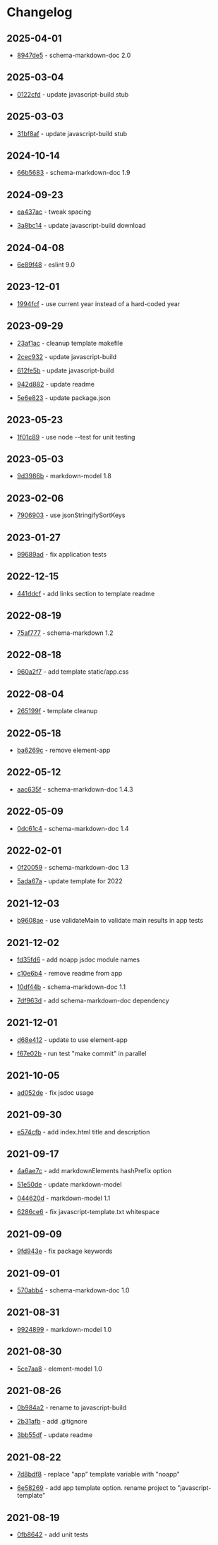 # Changelog

## 2025-04-01

- [8947de5](https://github.com/craigahobbs/javascript-template/commit/8947de5) - schema-markdown-doc 2.0

## 2025-03-04

- [0122cfd](https://github.com/craigahobbs/javascript-template/commit/0122cfd) - update javascript-build stub

## 2025-03-03

- [31bf8af](https://github.com/craigahobbs/javascript-template/commit/31bf8af) - update javascript-build stub

## 2024-10-14

- [66b5683](https://github.com/craigahobbs/javascript-template/commit/66b5683) - schema-markdown-doc 1.9

## 2024-09-23

- [ea437ac](https://github.com/craigahobbs/javascript-template/commit/ea437ac) - tweak spacing

- [3a8bc14](https://github.com/craigahobbs/javascript-template/commit/3a8bc14) - update javascript-build download

## 2024-04-08

- [6e89f48](https://github.com/craigahobbs/javascript-template/commit/6e89f48) - eslint 9.0

## 2023-12-01

- [1994fcf](https://github.com/craigahobbs/javascript-template/commit/1994fcf) - use current year instead of a hard-coded year

## 2023-09-29

- [23af1ac](https://github.com/craigahobbs/javascript-template/commit/23af1ac) - cleanup template makefile

- [2cec932](https://github.com/craigahobbs/javascript-template/commit/2cec932) - update javascript-build

- [612fe5b](https://github.com/craigahobbs/javascript-template/commit/612fe5b) - update javascript-build

- [942d882](https://github.com/craigahobbs/javascript-template/commit/942d882) - update readme

- [5e6e823](https://github.com/craigahobbs/javascript-template/commit/5e6e823) - update package.json

## 2023-05-23

- [1f01c89](https://github.com/craigahobbs/javascript-template/commit/1f01c89) - use node --test for unit testing

## 2023-05-03

- [9d3986b](https://github.com/craigahobbs/javascript-template/commit/9d3986b) - markdown-model 1.8

## 2023-02-06

- [7906903](https://github.com/craigahobbs/javascript-template/commit/7906903) - use jsonStringifySortKeys

## 2023-01-27

- [99689ad](https://github.com/craigahobbs/javascript-template/commit/99689ad) - fix application tests

## 2022-12-15

- [441ddcf](https://github.com/craigahobbs/javascript-template/commit/441ddcf) - add links section to template readme

## 2022-08-19

- [75af777](https://github.com/craigahobbs/javascript-template/commit/75af777) - schema-markdown 1.2

## 2022-08-18

- [960a2f7](https://github.com/craigahobbs/javascript-template/commit/960a2f7) - add template static/app.css

## 2022-08-04

- [265199f](https://github.com/craigahobbs/javascript-template/commit/265199f) - template cleanup

## 2022-05-18

- [ba6269c](https://github.com/craigahobbs/javascript-template/commit/ba6269c) - remove element-app

## 2022-05-12

- [aac635f](https://github.com/craigahobbs/javascript-template/commit/aac635f) - schema-markdown-doc 1.4.3

## 2022-05-09

- [0dc61c4](https://github.com/craigahobbs/javascript-template/commit/0dc61c4) - schema-markdown-doc 1.4

## 2022-02-01

- [0f20059](https://github.com/craigahobbs/javascript-template/commit/0f20059) - schema-markdown-doc 1.3

- [5ada67a](https://github.com/craigahobbs/javascript-template/commit/5ada67a) - update template for 2022

## 2021-12-03

- [b9608ae](https://github.com/craigahobbs/javascript-template/commit/b9608ae) - use validateMain to validate main results in app tests

## 2021-12-02

- [fd35fd6](https://github.com/craigahobbs/javascript-template/commit/fd35fd6) - add noapp jsdoc module names

- [c10e6b4](https://github.com/craigahobbs/javascript-template/commit/c10e6b4) - remove readme from app

- [10df44b](https://github.com/craigahobbs/javascript-template/commit/10df44b) - schema-markdown-doc 1.1

- [7df963d](https://github.com/craigahobbs/javascript-template/commit/7df963d) - add schema-markdown-doc dependency

## 2021-12-01

- [d68e412](https://github.com/craigahobbs/javascript-template/commit/d68e412) - update to use element-app

- [f67e02b](https://github.com/craigahobbs/javascript-template/commit/f67e02b) - run test "make commit" in parallel

## 2021-10-05

- [ad052de](https://github.com/craigahobbs/javascript-template/commit/ad052de) - fix jsdoc usage

## 2021-09-30

- [e574cfb](https://github.com/craigahobbs/javascript-template/commit/e574cfb) - add index.html title and description

## 2021-09-17

- [4a6ae7c](https://github.com/craigahobbs/javascript-template/commit/4a6ae7c) - add markdownElements hashPrefix option

- [51e50de](https://github.com/craigahobbs/javascript-template/commit/51e50de) - update markdown-model

- [044620d](https://github.com/craigahobbs/javascript-template/commit/044620d) - markdown-model 1.1

- [6286ce6](https://github.com/craigahobbs/javascript-template/commit/6286ce6) - fix javascript-template.txt whitespace

## 2021-09-09

- [9fd943e](https://github.com/craigahobbs/javascript-template/commit/9fd943e) - fix package keywords

## 2021-09-01

- [570abb4](https://github.com/craigahobbs/javascript-template/commit/570abb4) - schema-markdown-doc 1.0

## 2021-08-31

- [9924899](https://github.com/craigahobbs/javascript-template/commit/9924899) - markdown-model 1.0

## 2021-08-30

- [5ce7aa8](https://github.com/craigahobbs/javascript-template/commit/5ce7aa8) - element-model 1.0

## 2021-08-26

- [0b984a2](https://github.com/craigahobbs/javascript-template/commit/0b984a2) - rename to javascript-build

- [2b31afb](https://github.com/craigahobbs/javascript-template/commit/2b31afb) - add .gitignore

- [3bb55df](https://github.com/craigahobbs/javascript-template/commit/3bb55df) - update readme

## 2021-08-22

- [7d8bdf8](https://github.com/craigahobbs/javascript-template/commit/7d8bdf8) - replace "app" template variable with "noapp"

- [6e58269](https://github.com/craigahobbs/javascript-template/commit/6e58269) - add app template option. rename project to "javascript-template"

## 2021-08-19

- [0fb8642](https://github.com/craigahobbs/javascript-template/commit/0fb8642) - add unit tests
